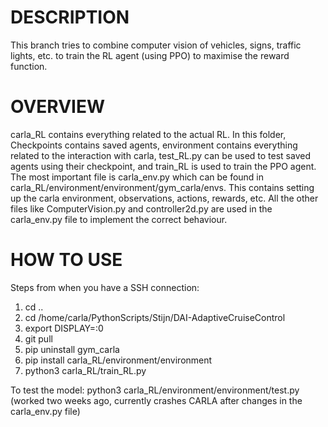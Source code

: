 # DESCRIPTION
This branch tries to combine computer vision of vehicles, signs, traffic lights, etc. to train the RL 
agent (using PPO) to maximise the reward function. 

# OVERVIEW
carla_RL contains everything related to the actual RL. In this folder, Checkpoints contains saved agents, 
environment contains everything related to the interaction with carla, test_RL.py can be used to test 
saved agents using their checkpoint, and train_RL is used to train the PPO agent. The most important 
file is carla_env.py which can be found in carla_RL/environment/environment/gym_carla/envs. This contains 
setting up the carla environment, observations, actions, rewards, etc. All the other files like 
ComputerVision.py and controller2d.py are used in the carla_env.py file to implement the correct 
behaviour.

# HOW TO USE
Steps from when you have a SSH connection:
1) cd ..
2) cd /home/carla/PythonScripts/Stijn/DAI-AdaptiveCruiseControl
3) export DISPLAY=:0
4) git pull
5) pip uninstall gym_carla
6) pip install carla_RL/environment/environment
7) python3 carla_RL/train_RL.py

To test the model:
python3 carla_RL/environment/environment/test.py
(worked two weeks ago, currently crashes CARLA after changes in the carla_env.py file)
